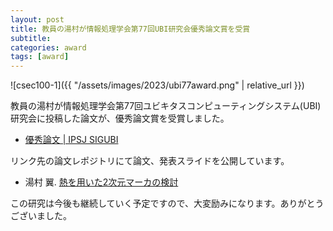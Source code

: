 ```yaml
---
layout: post
title: 教員の湯村が情報処理学会第77回UBI研究会優秀論文賞を受賞
subtitle: 
categories: award
tags: [award]
---
```

![csec100-1]({{ "/assets/images/2023/ubi77award.png" | relative_url }})

教員の湯村が情報処理学会第77回ユビキタスコンピューティングシステム(UBI)研究会に投稿した論文が、優秀論文賞を受賞しました。

- [優秀論文 \| IPSJ SIGUBI](http://sigubi.ipsj.or.jp/excellent/)

リンク先の論文レポジトリにて論文、発表スライドを公開しています。

- 湯村 翼. [熱を用いた2次元マーカの検討](https://dl.yumulab.org/papers/32)

この研究は今後も継続していく予定ですので、大変励みになります。ありがとうございました。